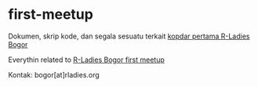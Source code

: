 # first-meetup
Dokumen, skrip kode, dan segala sesuatu terkait [kopdar pertama R-Ladies Bogor](https://www.meetup.com/rladies-bogor/events/)

Everythin related to [R-Ladies Bogor first meetup](https://www.meetup.com/rladies-bogor/events/)

Kontak: bogor[at]rladies.org
